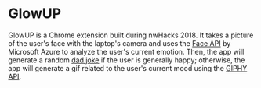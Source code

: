 # GlowUP
GlowUP is a Chrome extension built during nwHacks 2018. 
It takes a picture of the user's face with the laptop's camera and uses the [Face API](https://azure.microsoft.com/en-ca/services/cognitive-services/face/) by Microsoft Azure to analyze the user's current emotion. Then, the app will generate a random [dad joke](https://icanhazdadjoke.com/api) if the user is generally happy; otherwise, the app will generate a gif related to the user's current mood using the [GIPHY API](https://developers.giphy.com/). 

